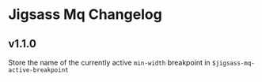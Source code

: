 # Jigsass Mq Changelog

## v1.1.0
Store the name of the currently active `min-width` breakpoint in 
`$jigsass-mq-active-breakpoint`
